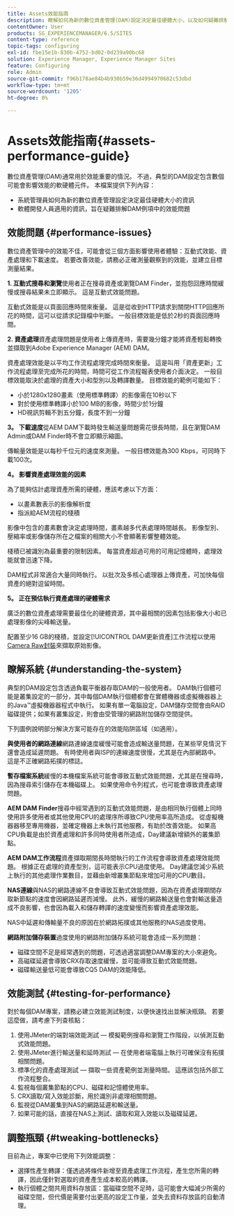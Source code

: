 ```yaml
---
title: Assets效能指南
description: 瞭解如何為新的數位資產管理(DAM)設定決定最佳硬體大小，以及如何疑難排解效能問題
contentOwner: User
products: SG_EXPERIENCEMANAGER/6.5/SITES
content-type: reference
topic-tags: configuring
exl-id: fbe15e1b-830b-4752-bd02-0d239a90bc68
solution: Experience Manager, Experience Manager Sites
feature: Configuring
role: Admin
source-git-commit: f96b178ae84b4b930b59e36d4994970682c53dbd
workflow-type: tm+mt
source-wordcount: '1205'
ht-degree: 0%

---
```


# Assets效能指南{#assets-performance-guide}

數位資產管理(DAM)通常用於效能重要的情況。 不過，典型的DAM設定包含數個可能會影響效能的軟硬體元件。 本檔案提供下列內容：

* 系統管理員如何為新的數位資產管理設定決定最佳硬體大小的資訊
* 軟體開發人員適用的資訊，旨在疑難排解DAM例項中的效能問題

## 效能問題 {#performance-issues}

數位資產管理中的效能不佳，可能會從三個方面影響使用者體驗：互動式效能、資產處理和下載速度。 若要改善效能，請務必正確測量觀察到的效能，並建立目標測量結果。

**1. 互動式搜尋和瀏覽**&#x200B;使用者正在搜尋資產或瀏覽DAM Finder，並抱怨回應時間緩慢或搜尋結果未立即顯示。 這是互動式效能問題。

互動式效能是以頁面回應時間來衡量。 這是從收到HTTP請求到關閉HTTP回應所花的時間，這可以從請求記錄檔中判斷。 一般目標效能是低於2秒的頁面回應時間。

**2. 資產處理**&#x200B;資產處理問題是使用者上傳資產時，需要幾分鐘才能將資產輕鬆轉換並擷取到Adobe Experience Manager (AEM) DAM。

資產處理效能是以平均工作流程處理完成時間來衡量。 這是叫用「資產更新」工作流程處理至完成所花的時間，時間可從工作流程報表使用者介面決定。 一般目標效能取決於處理的資產大小和型別以及轉譯數量。 目標效能的範例可能如下：

* 小於1280x1280畫素（使用標準轉譯）的影像需在10秒以下
* 對於使用標準轉譯小於100 MB的影像，時間少於1分鐘
* HD視訊剪輯不到五分鐘，長度不到一分鐘

**3。 下載速度**&#x200B;從AEM DAM下載時發生輸送量問題需花很長時間，且在瀏覽DAM Admin或DAM Finder時不會立即顯示縮圖。

傳輸量效能是以每秒千位元的速度來測量。 一般目標效能為300 Kbps，可同時下載100次。

**4。 影響資產處理效能的因素**

為了能夠估計處理資產所需的硬體，應該考慮以下方面：

* 以畫素數表示的影像解析度
* 指派給AEM流程的棧積

影像中包含的畫素數會決定處理時間，畫素越多代表處理時間越長。
影像型別、壓縮率或影像儲存所在之檔案的相關大小不會顯著影響整體效能。

棧積已被識別為最重要的限制因素。 每當資產超過可用的可用記憶體時，處理效能就會迅速下降。

DAM程式非常適合大量同時執行。 以批次及多核心處理器上傳資產，可加快每個資產的絕對逗留時間。

**5。 正在預估執行資產處理的硬體需求**

廣泛的數位資產處理需要最佳化的硬體資源，其中最相關的因素包括影像大小和已處理影像的尖峰輸送量。

配置至少16 GB的棧積，並設定[!UICONTROL DAM更新資產]工作流程以使用[Camera Raw封裝](/help/assets/camera-raw.md)來擷取原始影像。

## 瞭解系統 {#understanding-the-system}

典型的DAM設定包含透過負載平衡器存取DAM的一般使用者。 DAM執行個體可能是叢集設定的一部分，其中每個DAM執行個體都會在實體機器或虛擬機器器上的Java™虛擬機器器程式中執行。 如果有單一電腦設定，DAM儲存空間會由RAID磁碟提供；如果有叢集設定，則會由受管理的網路附加儲存空間提供。

下列圖例說明部分解決方案可能存在的效能陷阱區域（如適用）。

**與使用者的網路連線**&#x200B;網路連線速度緩慢可能會造成輸送量問題，在某些罕見情況下還會造成延遲問題。 有時使用者與ISP的連線速度很慢，尤其是在內部網路中。 這是不正確網路拓撲的標誌。

**暫存檔案系統**&#x200B;緩慢的本機檔案系統可能會導致互動式效能問題，尤其是在搜尋時，因為搜尋索引儲存在本機磁碟上。 如果使用命令列程式，也可能會導致資產處理問題。

**AEM DAM Finder**&#x200B;搜尋中經常遇到的互動式效能問題，是由相同執行個體上同時使用許多使用者或其他使用CPU的處理序所導致CPU使用率高所造成。 從虛擬機器器移至專用機器，並確定機器上未執行其他服務，有助於改善效能。 如果高CPU負載是由於資產處理和許多同時使用者所造成，Day建議新增額外的叢集節點。

**AEM DAM工作流程**&#x200B;資產擷取期間長時間執行的工作流程會導致資產處理效能問題。 根據正在處理的資產型別，這可能表示CPU過度使用。 Day建議您減少系統上執行的其他處理作業數目，並藉由新增叢集節點來增加可用的CPU數目。

**NAS連線**&#x200B;與NAS的網路連線不良會導致互動式效能問題，因為在資產處理期間存取新節點的速度會因網路延遲而減慢。 此外，緩慢的網路輸送量也會對輸送量造成不良影響，也會因為載入和儲存轉譯的速度變慢而影響資產處理效能。

NAS中延遲和傳輸量不良的原因在於網路拓撲或其他服務的NAS過度使用。

**網路附加儲存裝置**&#x200B;過度使用的網路附加儲存系統可能會造成一系列問題：

* 磁碟空間不足是經常遇到的問題，可透過適當調整DAM專案的大小來避免。
* 高磁碟延遲會導致CRX存取速度緩慢，並可能導致互動式效能問題。
* 磁碟輸送量低可能會導致CQ5 DAM的效能降低。

## 效能測試 {#testing-for-performance}

對於每個DAM專案，請務必建立效能測試制度，以便快速找出並解決瓶頸。 若要這麼做，請考慮下列查核點：

1. 使用JMeter的端對端效能測試 — 模擬範例搜尋和瀏覽工作階段，以偵測互動式效能問題。
1. 使用JMeter進行輸送量和延時測試 — 在使用者端電腦上執行可確保沒有拓撲相關問題。
1. 標準化的資產處理測試 — 擷取一些資產範例並測量時間。 這應該包括外部工作流程整合。
1. 監視每個叢集節點的CPU、磁碟和記憶體使用率。
1. CRX讀取/寫入效能診斷，用於識別非處理相關問題。
1. 監視從DAM叢集到NAS的網路延遲和輸送量。
1. 如果可能的話，直接在NAS上測試、讀取和寫入效能以及磁碟延遲。

## 調整瓶頸 {#tweaking-bottlenecks}

目前為止，專案中已使用下列效能調整：

* 選擇性產生轉譯：僅透過將條件新增至資產處理工作流程，產生您所需的轉譯，因此僅針對選取的資產產生成本較高的轉譯。
* 執行個體之間共用資料存放區：當磁碟空間不足時，這可能會大幅減少所需的磁碟空間，但代價是需要付出更高的設定工作量，並失去資料存放區的自動清理。
